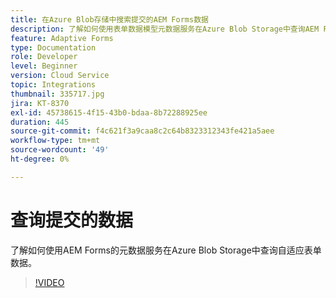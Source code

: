 ```yaml
---
title: 在Azure Blob存储中搜索提交的AEM Forms数据
description: 了解如何使用表单数据模型元数据服务在Azure Blob Storage中查询AEM Forms提交的数据。
feature: Adaptive Forms
type: Documentation
role: Developer
level: Beginner
version: Cloud Service
topic: Integrations
thumbnail: 335717.jpg
jira: KT-8370
exl-id: 45738615-4f15-43b0-bdaa-8b72288925ee
duration: 445
source-git-commit: f4c621f3a9caa8c2c64b8323312343fe421a5aee
workflow-type: tm+mt
source-wordcount: '49'
ht-degree: 0%

---
```


# 查询提交的数据

了解如何使用AEM Forms的元数据服务在Azure Blob Storage中查询自适应表单数据。

>[!VIDEO](https://video.tv.adobe.com/v/335717?quality=12&learn=on)
